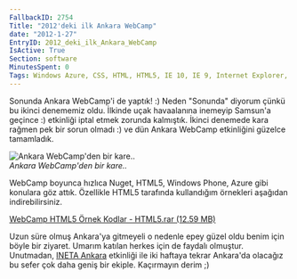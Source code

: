```yaml
---
FallbackID: 2754
Title: "2012'deki ilk Ankara WebCamp"
date: "2012-1-27"
EntryID: 2012_deki_ilk_Ankara_WebCamp
IsActive: True
Section: software
MinutesSpent: 0
Tags: Windows Azure, CSS, HTML, HTML5, IE 10, IE 9, Internet Explorer, JavaScript, Seminer, WebSockets, Windows Phone, Windows Phone 7
---
```

Sonunda Ankara WebCamp'i de yaptık! :) Neden "Sonunda" diyorum çünkü bu
ikinci denememiz oldu. İlkinde uçak havaalanına inemeyip Samsun'a
geçince :) etkinliği iptal etmek zorunda kalmıştık. İkinci denemede kara
rağmen pek bir sorun olmadı :) ve dün Ankara WebCamp etkinliğini güzelce
tamamladık.

![Ankara WebCamp'den bir
kare..](media/2012_deki_ilk_Ankara_WebCamp/ankara_webcamp.jpg)\
*Ankara WebCamp'den bir kare..*

WebCamp boyunca hızlıca Nuget, HTML5, Windows Phone, Azure gibi konulara
göz attık. Özellikle HTML5 tarafında kullandığım örnekleri aşağıdan
indirebilirsiniz.

[WebCamp HTML5 Örnek Kodlar - HTML5.rar (12.59
MB)](media/2012_deki_ilk_Ankara_WebCamp/HTML5.rar)

Uzun süre olmuş Ankara'ya gitmeyeli o nedenle epey güzel oldu benim için
böyle bir ziyaret. Umarım katılan herkes için de faydalı olmuştur.
Unutmadan, [INETA
Ankara](http://daron.yondem.com/tr/post/INETA_Ankara_Etkinligi_2012)
etkinliği ile iki haftaya tekrar Ankara'da olacağız bu sefer çok daha
geniş bir ekiple. Kaçırmayın derim ;)


